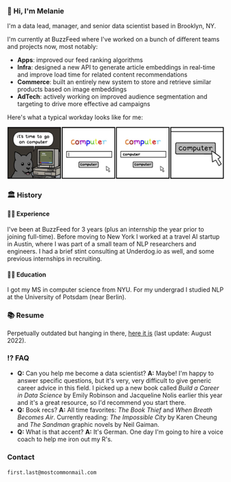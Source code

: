 ### 👋 Hi, I'm Melanie

I'm a data lead, manager, and senior data scientist based in Brooklyn, NY.

I'm currently at BuzzFeed where I've worked on a bunch of different teams and projects now, most notably:

- **Apps**: improved our feed ranking algorithms
- **Infra**: designed a new API to generate article embeddings in real-time and improve load time for related content recommendations
- **Commerce**: built an entirely new system to store and retrieve similar products based on image embeddings
- **AdTech**: actively working on improved audience segmentation and targeting to drive more effective ad campaigns

Here's what a typical workday looks like for me:

<img src="https://raw.githubusercontent.com/melanietosik/melanietosik.github.io/master/files/38.png">

### 🏛 History

#### 👩‍💻 Experience

I've been at BuzzFeed for 3 years (plus an internship the year prior to joining full-time). Before moving to New York I worked at a travel AI startup in Austin, where I was part of a small team of NLP researchers and engineers. I had a brief stint consulting at Underdog.io as well, and some previous internships in recruiting.

#### 👩‍🎓 Education

I got my MS in computer science from NYU. For my undergrad I studied NLP at the University of Potsdam (near Berlin).

### 📚 Resume

Perpetually outdated but hanging in there, [here it is](https://www.melanietosik.com/files/tosik_resume_august_2022.pdf) (last update: August 2022).

### ⁉️ FAQ

- **Q:** Can you help me become a data scientist? **A:** Maybe! I'm happy to answer specific questions, but it's very, very difficult to give generic career advice in this field. I picked up a new book called _Build a Career in Data Science_ by Emily Robinson and Jacqueline Nolis earlier this year and it's a great resource, so I'd recommend you start there.
- **Q:** Book recs? **A:** All time favorites: _The Book Thief_ and _When Breath Becomes Air_. Currently reading: _The Impossible City_ by Karen Cheung and _The Sandman_ graphic novels by Neil Gaiman.
- **Q:** What is that accent? **A:** It's German. One day I'm going to hire a voice coach to help me iron out my R's.

### Contact

`first.last@mostcommonmail.com`
